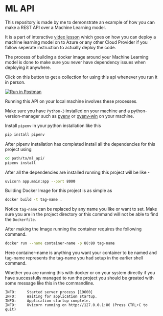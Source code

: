 # ML API

This repository is made by me to demonstrate an example of how you can make a 
REST API over a Machine Learning model.

It is a part of interactive [video lesson]() which goes on how you can deploy a
machine learning model on to Azure or any other Cloud Provider if you follow
seperate instruction to actually deploy the code. 

The process of building a docker image around your Machine Learning model is 
done to make sure you never have dependency issues when deploying it anywhere.

Click on this button to get a collection for using this api whenever you run it in person.

[![Run in Postman](https://run.pstmn.io/button.svg)](https://app.getpostman.com/run-collection/c9a9fb95f0c114bef0a0)

Running this API on your local machine involves these processes. 

Make sure you have `Python-3` installed on your machine and a 
python-version-manager such as [pyenv](https://github.com/pyenv/pyenv) or 
[pyenv-win](https://github.com/pyenv-win/pyenv-win) on your machine.

Install `pipenv` in your python installation like this 

```sh
pip install pipenv
```

After pipenv installation has completed install all the dependencies for this project using 

```sh
cd path/to/ml_api/
pipenv install
```
After all the dependencies are installed running this project will be like -

```sh
uvicorn app.main:app --port 8000
```

Building Docker Image for this project is as simple as 

```sh
docker build -t tag-name .
```

Notice `tag-name` can be replaced by any name you like or want to set. Make 
sure you are in the project directory or this command will not be able to find the `Dockerfile`.

After making the Image running the container requires the following command.

```sh
docker run --name container-name -p 80:80 tag-name
```

Here container-name is anything you want your container to be named and 
tag-name represents the tag-name you had setup in the earlier shell command.

Whether you are running this with docker or on your system directly if you 
have successfully managed to run the project you should be greated with some 
message like this in the commandline.

```
INFO:     Started server process [19600]
INFO:     Waiting for application startup.
INFO:     Application startup complete.
INFO:     Uvicorn running on http://127.0.0.1:80 (Press CTRL+C to quit)
```